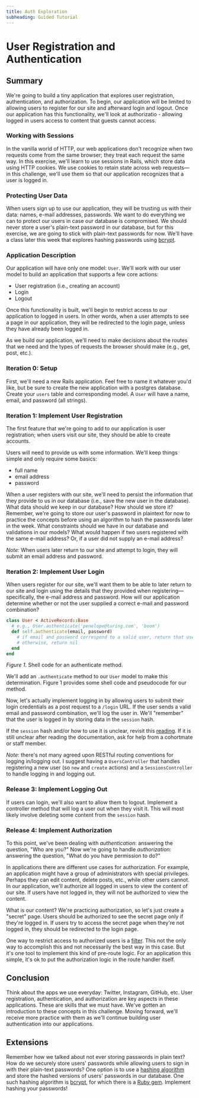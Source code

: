 ```yaml
---
title: Auth Exploration
subheading: Guided Tutorial
---
```


# User Registration and Authentication

## Summary
We're going to build a tiny application that explores user registration, authentication, and authorization.  To begin, our application will be limited to allowing users to register for our site and afterward login and logout.  Once our application has this functionality, we'll look at authorizatio - allowing logged in users access to content that guests cannot access.


### Working with Sessions
In the vanilla world of HTTP, our web applications don't recognize when two requests come from the same browser; they treat each request the same way.  In this exercise, we'll learn to use sessions in Rails, which store
data using HTTP cookies.  We use cookies to retain state across web requests—in this challenge, we'll use them so that our application recognizes that a user is logged in.


### Protecting User Data
When users sign up to use our application, they will be trusting us with their data:  names, e-mail addresses, passwords.  We want to do everything we can to protect our users in case our database is compromised.  We should never store a user's plain-text password in our database, but for this exercise, we are going to stick with plain-text passwords for now. We'll have a class later this week that explores hashing passwords using [bcrypt](https://en.wikipedia.org/wiki/Bcrypt).


### Application Description
Our application will have only one model: `User`.  We'll work with our user model to build an application that supports a few core actions:

- User registration (i.e., creating an account)
- Login
- Logout

Once this functionality is built, we'll begin to restrict access to our application to logged in users.  In other words, when a user attempts to see a page in our application, they will be redirected to the login page, unless they have already been logged in.

As we build our application, we'll need to make decisions about the routes that we need and the types of requests the browser should make (e.g., get, post, etc.).

### Iteration 0: Setup

First, we'll need a new Rails application. Feel free to name it whatever you'd like, but be sure to create the new application with a postgres database. Create your `users` table and corresponding model. A `User` will have a name, email, and password (all strings).

### Iteration 1:  Implement User Registration
The first feature that we're going to add to our application is user registration; when users visit our site, they should be able to create accounts.

Users will need to provide us with some information.  We'll keep things simple and only require some basics:

- full name
- email address
- password

When a user registers with our site, we'll need to persist the information that they provide to us in our database (i.e., save the new user in the database).  What data should we keep in our database?  How should we store it?  Remember, we're going to store our user's password in plaintext for now to practice the concepts before using an algorithm to hash the passwords later in the week. What constraints should we have in our database and validations in our models?  What would happen if two users registered with the same e-mail address?  Or, if a user did not supply an e-mail address?

*Note:*  When users later return to our site and attempt to login, they will submit an email address and password.


### Iteration 2:  Implement User Login
When users register for our site, we'll want them to be able to later return to our site and login using the details that they provided when registering—specifically, the e-mail address and password.  How will our application determine whether or not the user supplied a correct e-mail and password combination?

```ruby
class User < ActiveRecord::Base
  # e.g., User.authenticate('penelope@turing.com', 'boom')
  def self.authenticate(email, password)
    # if email and password correspond to a valid user, return that user
    # otherwise, return nil
  end
end
```
*Figure 1*.  Shell code for an authenticate method.

We'll add an `.authenticate` method to our `User` model to make this determination.  Figure 1 provides some shell code and pseudocode for our method.

Now, let's actually implement logging in by allowing users to submit their login credentials as a post request to a `/login` URL.  If the user sends a valid email and password combination, we'll log the user in.  We'll "remember" that the user is logged in by storing data in the `session` hash.

If the `session` hash and/or how to use it is unclear, revisit this [reading](http://www.theodinproject.com/courses/ruby-on-rails/lessons/sessions-cookies-and-authentication).  If it is still unclear after reading the documentation, ask for help from a cohortmate or staff member.

*Note*: there's not many agreed upon RESTful routing conventions for logging in/logging out. I suggest having a `UsersController` that handles registering a new user (so `new` and `create` actions) and a `SessionsController` to handle logging in and logging out.


### Release 3:  Implement Logging Out
If users can login, we'll also want to allow them to logout.  Implement a controller method that will log a user out when they visit it.  This will most likely involve deleting some content from the `session` hash.


### Release 4:  Implement Authorization
To this point, we've been dealing with *authentication*:  answering the question, "Who are you?"  Now we're going to handle *authorization*:  answering the question, "What do you have permission to do?"

In applications there are different use cases for authorization.  For example, an application might have a group of administrators with special privileges.  Perhaps they can edit content, delete posts, etc., while other users cannot.  In our application, we'll authorize all logged in users to view the content of our site.  If users have not logged in, they will not be authorized to view the content.

What is our content?  We're practicing authorization, so let's just create a "secret" page.  Users should be authorized to see the secret page only if they're logged in.  If users try to access the secret page when they're not logged in, they should be redirected to the login page.

One way to restrict access to authorized users is a [filter](http://guides.rubyonrails.org/action_controller_overview.html#filters).  This not the only way to accomplish this and not necessarily the best way in this case.  But it's one tool to implement this kind of pre-route logic.  For an application this simple, it's ok to put the authorization logic in the route handler itself.


## Conclusion
Think about the apps we use everyday:  Twitter, Instagram, GitHub, etc.  User registration, authentication, and authorization are key aspects in these applications.  These are skills that we must have.  We've gotten an introduction to these concepts in this challenge.  Moving forward, we'll receive more practice with them as we'll continue building user authentication into our applications.

## Extensions


Remember how we talked about not ever storing passwords in plain text? How do we securely store users' passwords while allowing users to sign in with their plain-text passwords?  One option is to use a [hashing algorithm](https://en.wikipedia.org/wiki/Cryptographic_hash_function) and store the hashed versions of users' passwords in our database.  One such hashing algorithm is [bcrypt](https://en.wikipedia.org/wiki/Bcrypt), for which there is a [Ruby gem](https://github.com/codahale/bcrypt-ruby). Implement hashing your passwords!
